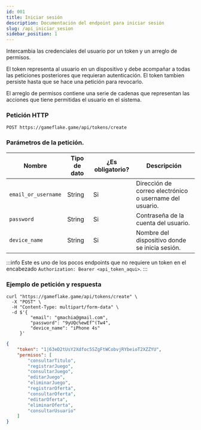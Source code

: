 ```yaml
---
id: 001 
title: Iniciar sesión
description: Documentación del endpoint para iniciar sesión 
slug: /api_iniciar_sesion
sidebar_position: 1
---
```


Intercambia las credenciales del usuario por un token y un arreglo de permisos. 

El token representa al usuario en un dispositivo y debe acompañar a todas las 
peticiones posteriores que requieran autenticación. El token tambien persiste 
hasta que se hace una petición para revocarlo.

El arreglo de permisos contiene una serie de cadenas que representan las acciones
que tiene permitidas el usuario en el sistema.

### Petición HTTP
`POST https://gameflake.game/api/tokens/create`

### Parámetros de la petición.
| Nombre              | Tipo de dato | ¿Es obligatorio? | Descripción                                             |
| ------------------- | ------------ | ---------------- | ------------------------------------------------------- |
| `email_or_username` | String       | Si               | Dirección de correo electrónico o username del usuario. |
| `password`          | String       | Si               | Contraseña de la cuenta del usuario.                    |
| `device_name`       | String       | Si               | Nombre del dispositivo donde se inicia sesión.          |

:::info
Este es uno de los pocos endpoints que no requiere un token en el encabezado `Authorization: Bearer <api_token_aqui>`.
:::


### Ejemplo de petición y respuesta
```shell title="Ejemplo de petición"
curl "https://gameflake.game/api/tokens/create" \
  -X "POST" \
  -H "Content-Type: multipart/form-data" \
  -d $'{
         "email": "gmachia@gmail.com",
         "password": "9yUQc%ewEf^(Tw4",
         "device_name": "iPhone 4s"
     }'
```

```json title="Ejemplo de respuesta"
{
    "token": "1|63eD2tUsY2Xdfoc5SZgFtWCobvjRYbeioT2XZZYU",
    "permisos": [
        "consultarTitulo",
        "registrarJuego",
        "consultarJuego",
        "editarJuego",
        "eliminarJuego",
        "registrarOferta",
        "consultarOferta",
        "editarOferta",
        "eliminarOferta",
        "consultarUsuario"
    ]
}
```
